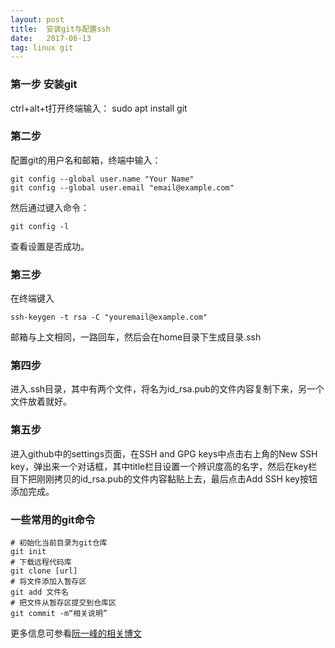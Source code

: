 ```yaml
---
layout: post
title:  安装git与配置ssh
date:   2017-06-13 
tag: linux git
---
```


### 第一步 安装git
   
   ctrl+alt+t打开终端输入：
	sudo apt install git
  

### 第二步

   配置git的用户名和邮箱，终端中输入：

	git config --global user.name "Your Name"
	git config --global user.email "email@example.com"

   然后通过键入命令：

	git config -l

查看设置是否成功。


### 第三步
  
在终端键入

	ssh-keygen -t rsa -C "youremail@example.com"

邮箱与上文相同，一路回车，然后会在home目录下生成目录.ssh


### 第四步

进入.ssh目录，其中有两个文件，将名为id_rsa.pub的文件内容复制下来，另一个文件放着就好。

### 第五步

进入github中的settings页面，在SSH and GPG keys中点击右上角的New SSH key，弹出来一个对话框，其中title栏目设置一个辨识度高的名字，然后在key栏目下把刚刚拷贝的id_rsa.pub的文件内容黏贴上去，最后点击Add SSH key按钮添加完成。

### 一些常用的git命令

	# 初始化当前目录为git仓库
	git init
	# 下载远程代码库
	git clone [url]
	# 将文件添加入暂存区
	git add 文件名
	# 把文件从暂存区提交到仓库区
	git commit -m“相关说明”

更多信息可参看[阮一峰的相关博文](http://www.ruanyifeng.com/blog/2015/12/git-cheat-sheet.html)






